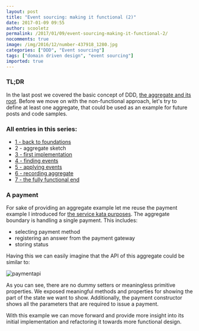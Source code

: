```yaml
---
layout: post
title: "Event sourcing: making it functional (2)"
date: 2017-01-09 09:55
author: scooletz
permalink: /2017/01/09/event-sourcing-making-it-functional-2/
nocomments: true
image: /img/2016/12/number-437918_1280.jpg
categories: ["DDD", "Event sourcing"]
tags: ["domain driven design", "event sourcing"]
imported: true
---
```


### TL;DR

In the last post we covered the basic concept of DDD, [the aggregate and its root](http://blog.scooletz.com/2017/01/05/event-sourcing-making-it-functional-1). Before we move on with the non-functional approach, let's try to define at least one aggregate, that could be used as an example for future posts and code samples.

### All entries in this series:

* [1 - back to foundations](https://blog.scooletz.com/2017/01/05/event-sourcing-making-it-functional-1/)
* 2 - aggregate sketch
* [3 - first implementation](http://blog.scooletz.com/2017/01/12/event-sourcing-making-it-functional-3/)
* [4 - finding events](http://blog.scooletz.com/2017/01/16/event-sourcing-making-it-functional-4/)
* [5 - applying events](http://blog.scooletz.com/2017/01/19/event-sourcing-making-it-functional-5/)
* [6 - recording aggregate](http://blog.scooletz.com/2017/01/23/event-sourcing-making-it-functional-6/)
* [7 - the fully functional end](http://blog.scooletz.com/2017/01/26/event-sourcing-making-it-functional-7/)

### A payment

For sake of providing an aggregate example let me reuse the payment example I introduced for [the service kata purposes](http://blog.scooletz.com/2016/12/08/code-kata-with-business-rules). The aggregate boundary is handling a single payment. This includes:

* selecting payment method
* registering an answer from the payment gateway
* storing status

Having this we can easily imagine that the API of this aggregate could be similar to:

![paymentapi](/img/2017/01/paymentapi1.png)

As you can see, there are no dummy setters or meaningless primitive properties. We exposed meaningful methods and properties for showing the part of the state we want to show. Additionally, the payment constructor shows all the parameters that are required to issue a payment.

With this example we can move forward and provide more insight into its initial implementation and refactoring it towards more functional design.
